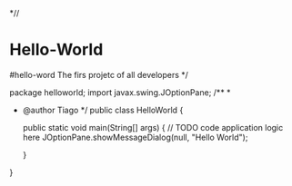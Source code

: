 *//
# Hello-World
#hello-word
The firs projetc of all developers
*/


package helloworld;
import javax.swing.JOptionPane;
/**
 *
 * @author Tiago
 */
public class HelloWorld {

    public static void main(String[] args) {
        // TODO code application logic here
        JOptionPane.showMessageDialog(null, "Hello World");
       
    }
    
}
